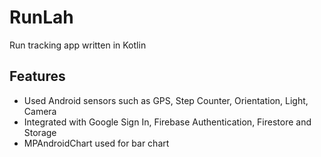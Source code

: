 # RunLah
Run tracking app written in Kotlin

## Features
- Used Android sensors such as GPS, Step Counter, Orientation, Light, Camera
- Integrated with Google Sign In, Firebase Authentication, Firestore and Storage
- MPAndroidChart used for bar chart 
